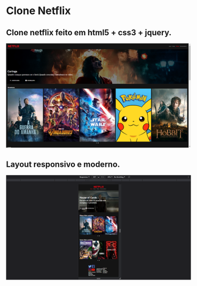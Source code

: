 # Clone Netflix

## Clone netflix feito em html5 + css3 + jquery.
<img src="./img/imgmd/filmes2.png">


## Layout responsivo e moderno.
<img src="./img/imgmd/responsivo.png">